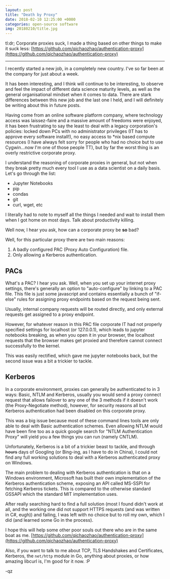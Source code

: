 ```yaml
---
layout: post
title: "Death by Proxy"
date: 2018-02-10 12:25:00 +0000
categories: open-source software
img: 20180210/title.jpg
---
```


tl:dr; Corporate proxies suck, I made a thing based on other things to make it suck less: [https://github.com/qichaozhao/authentication-proxy](https://github.com/qichaozhao/authentication-proxy)

------

I recently started a new job, in a completely new country. I've so far been at the company for just about a week.

It has been interesting, and I think will continue to be interesting, to observe and feel the impact of different data science maturity levels, as well as the general organisational mindset when it comes to data. There are stark differences between this new job and the last one I held, and I will definitely be writing about this in future posts.

 Having come from an online software platform company, where technology access was laissez-faire and a massive amount of freedoms were enjoyed, it has been frustrating to say the least to deal with a legacy corporation's policies: locked down PCs with no administrator privileges (IT has to approve every software install!), no easy access to *nix based compute resources (I have always felt sorry for people who had no choice but to use Cygwin...now I'm one of those people TT), but by far the worst thing is an overly restrictive corporate proxy.
 
 I understand the reasoning of corporate proxies in general, but not when they break pretty much every tool I use as a data scientist on a daily basis. Let's go through the list:

 - Jupyter Notebooks 
 - pip
 - condas
 - git
 - curl, wget, etc
 
 I literally had to note to myself all the things I needed and wait to install them when I got home on most days. Talk about productivity killing.
 
 Well now, I hear you ask, how can a corporate proxy be **so** bad?
 
 Well, for this particular proxy there are two main reasons:

 1. A badly configured PAC (Proxy Auto Configuration) file. 
 2. Only allowing a Kerberos authentication.
 
## PACs
 
 What's a PAC? I hear you ask. Well, when you set up your internet proxy settings, there's generally an option to "auto-configure" by linking to a PAC file. This file is just some javascript and contains essentially a bunch of "if-else" rules for assigning proxy endpoints based on the request being sent.
 
 Usually, internal company requests will be routed directly, and only external requests get assigned to a proxy endpoint.
 
 However, for whatever reason in this PAC file corporate IT had not properly specified settings for localhost (or 127.0.0.1), which leads to jupyter notebooks breaking, as when you open it in your browser, the localhost requests that the browser makes get proxied and therefore cannot connect successfully to the kernel.
 
 This was easily rectified, which gave me jupyter notebooks back, but the second issue was a bit a trickier to tackle.
 
## Kerberos
 
In a corporate environment, proxies can generally be authenticated to in 3 ways: Basic, NTLM and Kerberos, usually you would send a proxy connect request that allows failover to any one of the 3 methods if it doesn't work (the Proxy-Negotiate method), however, for security reasons all but Kerberos authentication had been disabled on this corporate proxy.

This was a big issue because most of these command lines tools are only able to deal with Basic authentication schemes. Even allowing NTLM would have been fine too as a quick google search for "NTLM Authentication Proxy" will yield you a few things you can run (namely CNTLM).

Unfortunately, Kerberos is a bit of a trickier beast to tackle, and through ~~hours~~ days of Googling (or Bing-ing, as I have to do in China), I could not find any full working solutions to deal with a Kerberos authenticated proxy on Windows.

The main problem to dealing with Kerberos authentication is that on a Windows environment, Microsoft has built their own implementation of the Kerberos authentication scheme, exposing an API called MS-SSPI for fetching Kerberos tickets. This is compared to the otherwise standard GSSAPI which the standard MIT implementation uses.

After really searching hard to find a full solution (most I found didn't work at all, and the working one did not support HTTPS requests (and was written in C#, eugh)) and failing, I was left with no choice but to roll my own, which I did (and learned some Go in the process).

I hope this will help some other poor souls out there who are in the same boat as me. [https://github.com/qichaozhao/authentication-proxy](https://github.com/qichaozhao/authentication-proxy)

Also, if you want to talk to me about TCP, TLS Handshakes and Certificates, Kerberos, the `net/http` module in Go, anything about proxies, or how amazing libcurl is, I'm good for it now. :P

-qz